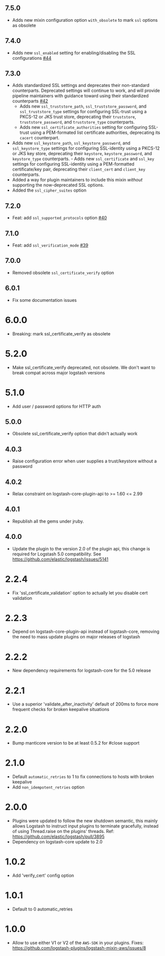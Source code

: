 ## 7.5.0
  - Adds new mixin configuration option `with_obsolete` to mark `ssl` options as obsolete

## 7.4.0
  - Adds new `ssl_enabled` setting for enabling/disabling the SSL configurations [#44](https://github.com/logstash-plugins/logstash-mixin-http_client/pull/44)

## 7.3.0
  - Adds standardized SSL settings and deprecates their non-standard counterparts. Deprecated settings will continue to work, and will provide pipeline maintainers with guidance toward using their standardized counterparts [#42](https://github.com/logstash-plugins/logstash-mixin-http_client/pull/42)
    - Adds new `ssl_truststore_path`, `ssl_truststore_password`, and `ssl_truststore_type` settings for configuring SSL-trust using a PKCS-12 or JKS trust store, deprecating their `truststore`, `truststore_password`, and `truststore_type` counterparts.
    - Adds new `ssl_certificate_authorities` setting for configuring SSL-trust using a PEM-formated list certificate authorities, deprecating its `cacert` counterpart.
   - Adds new `ssl_keystore_path`, `ssl_keystore_password`, and `ssl_keystore_type` settings for configuring SSL-identity using a PKCS-12 or JKS key store, deprecating their `keystore`, `keystore_password`, and `keystore_type` counterparts.
    - Adds new `ssl_certificate` and `ssl_key` settings for configuring SSL-identity using a PEM-formatted certificate/key pair, deprecating their `client_cert` and `client_key` counterparts. 
  - Added a way for plugin maintainers to include this mixin _without_ supporting the now-deprecated SSL options.
  - Added the `ssl_cipher_suites` option

## 7.2.0
  - Feat: add `ssl_supported_protocols` option [#40](https://github.com/logstash-plugins/logstash-mixin-http_client/pull/40) 

## 7.1.0
  - Feat: add `ssl_verification_mode` [#39](https://github.com/logstash-plugins/logstash-mixin-http_client/pull/39) 

## 7.0.0
  - Removed obsolete `ssl_certificate_verify` option

## 6.0.1
  - Fix some documentation issues

# 6.0.0
  - Breaking: mark ssl_certificate_verify as obsolete

# 5.2.0
  - Make ssl_certificate_verify deprecated, not obsolete. We don't want
    to break compat across major logstash versions

# 5.1.0
  - Add user / password options for HTTP auth

## 5.0.0
  - Obsolete ssl_certificate_verify option that didn't actually work

## 4.0.3
  - Raise configuration error when user supplies a trust/keystore without a password

## 4.0.2
  - Relax constraint on logstash-core-plugin-api to >= 1.60 <= 2.99

## 4.0.1
  - Republish all the gems under jruby.
## 4.0.0
  - Update the plugin to the version 2.0 of the plugin api, this change is required for Logstash 5.0 compatibility. See https://github.com/elastic/logstash/issues/5141
# 2.2.4
  - Fix 'ssl_certificate_validation' option to actually let you disable cert validation
# 2.2.3
  - Depend on logstash-core-plugin-api instead of logstash-core, removing the need to mass update plugins on major releases of logstash
# 2.2.2
  - New dependency requirements for logstash-core for the 5.0 release
# 2.2.1
 * Use a superior 'validate_after_inactivity' default of 200ms to force more frequent checks for broken keepalive situations
# 2.2.0
 * Bump manticore version to be at least 0.5.2 for #close support
# 2.1.0
 * Default `automatic_retries` to 1 to fix connections to hosts with broken keepalive
 * Add `non_idempotent_retries` option
# 2.0.0
 * Plugins were updated to follow the new shutdown semantic, this mainly allows Logstash to instruct input plugins to terminate gracefully,
   instead of using Thread.raise on the plugins' threads. Ref: https://github.com/elastic/logstash/pull/3895
 * Dependency on logstash-core update to 2.0
# 1.0.2
  * Add 'verify_cert' config option
# 1.0.1
  * Default to 0 automatic_retries
# 1.0.0
  * Allow to use either V1 or V2 of the `AWS-SDK` in your plugins. Fixes: https://github.com/logstash-plugins/logstash-mixin-aws/issues/8

